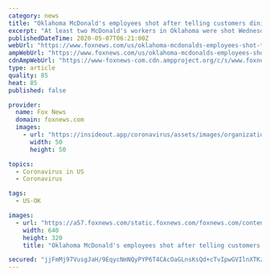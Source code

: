 ```yaml
---
category: news
title: "Oklahoma McDonald's employees shot after telling customers dining room was closed"
excerpt: "At least two McDonald's workers in Oklahoma were shot Wednesday evening after informing two female customers the dining area was closed due to the coronavirus pandemic, authorities said."
publishedDateTime: 2020-05-07T06:21:00Z
webUrl: "https://www.foxnews.com/us/oklahoma-mcdonalds-employees-shot-telling-customers-dining-room-closed-coronavirus"
ampWebUrl: "https://www.foxnews.com/us/oklahoma-mcdonalds-employees-shot-telling-customers-dining-room-closed-coronavirus.amp"
cdnAmpWebUrl: "https://www-foxnews-com.cdn.ampproject.org/c/s/www.foxnews.com/us/oklahoma-mcdonalds-employees-shot-telling-customers-dining-room-closed-coronavirus.amp"
type: article
quality: 85
heat: 85
published: false

provider:
  name: Fox News
  domain: foxnews.com
  images:
    - url: "https://insideout.app/coronavirus/assets/images/organizations/foxnews.com-50x50.jpg"
      width: 50
      height: 50

topics:
  - Coronavirus in US
  - Coronavirus

tags:
  - US-OK

images:
  - url: "https://a57.foxnews.com/static.foxnews.com/foxnews.com/content/uploads/2019/10/640/320/McDonaldsOutsideiStock.jpg?ve=1&tl=1"
    width: 640
    height: 320
    title: "Oklahoma McDonald's employees shot after telling customers dining room was closed"

secured: "jjFmMj97VusgJaH/9EqycNmNQyPYP6T4CAcOaGLnsKsQd+cTvIpwGVIlnXTKz//6piHK5ajwcodgIRSz6P3k5aW/vvTCrdwYNuVMkYNV+2qBsPhFQ3RgK2AxL2KXRWY5kRlq5gZlP4xVImnvujx6wimBRdqv71L2flb4X8ANtE1Vf3W+6JwTNU+40wGXCm9pxp6R0L9oP+nnTfR1fVXjEaBv1ZXQVqMexgSjL3wCK280LiHi98sph4objwI5YoVD712PsZCO6DExutdgCGyknxfp1G3etuALHkRZMRF4EHSWfjWu4l2N5tHs/Fj312bT;ibZsUjM03Lc3ePwnQ01g2g=="
---
```


